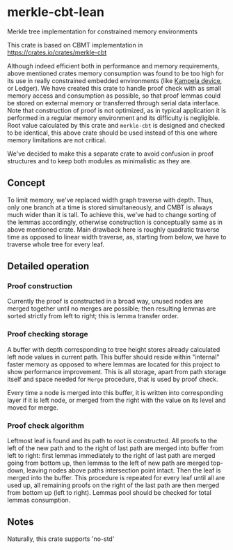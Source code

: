 # merkle-cbt-lean
Merkle tree implementation for constrained memory environments

This crate is based on CBMT implementation in https://crates.io/crates/merkle-cbt

Although indeed efficient both in performance and memory requirements, above mentioned crates memory consumption was found to be too high for its use in really constrained embedded environments (like [Kampela device](https://github.com/Kalapaja/kampela-firmware), or Ledger). We have created this crate to handle proof check with as small memory access and consumption as possible, so that proof lemmas could be stored on external memory or transferred through serial data interface. Note that construction of proof is not optimized, as in typical application it is performed in a regular memory environment and its difficulty is negligible. Root value calculated by this crate and `merkle-cbt` is designed and checked to be identical, this above crate should be used instead of this one where memory limitations are not critical.

We've decided to make this a separate crate to avoid confusion in proof structures and to keep both modules as minimalistic as they are.

## Concept

To limit memory, we've replaced width graph traverse with depth. Thus, only one branch at a time is stored simultaneously, and CMBT is always much wider than it is tall. To achieve this, we've had to change sorting of the lemmas accordingly, otherwise construction is conceptually same as in above mentioned crate. Main drawback here is roughly quadratic traverse time as opposed to linear width traverse, as, starting from below, we have to traverse whole tree for every leaf.

## Detailed operation

### Proof construction

Currently the proof is constructed in a broad way, unused nodes are merged together until no merges are possible; then resulting lemmas are sorted strictly from left to right; this is lemma transfer order.

### Proof checking storage

A buffer with depth corresponding to tree height stores already calculated left node values in current path. This buffer should reside within "internal" faster memory as opposed to where lemmas are located for this project to show performance improvement. This is all storage, apart from path storage itself and space needed for `Merge` procedure, that is used by proof check.

Every time a node is merged into this buffer, it is written into corresponding layer if it is left node, or merged from the right with the value on its level and moved for merge.

### Proof check algorithm

Leftmost leaf is found and its path to root is constructed. All proofs to the left of the new path and to the right of last path are merged into buffer from left to right: first lemmas immediately to the right of last path are merged going from bottom up, then lemmas to the left of new path are merged top-down, leaving nodes above paths intersection point intact. Then the leaf is merged into the buffer. This procedure is repeated for every leaf until all are used up, all remaining proofs on the right of the last path are then merged from bottom up (left to right). Lemmas pool should be checked for total lemmas consumption.

## Notes

Naturally, this crate supports 'no-std'
